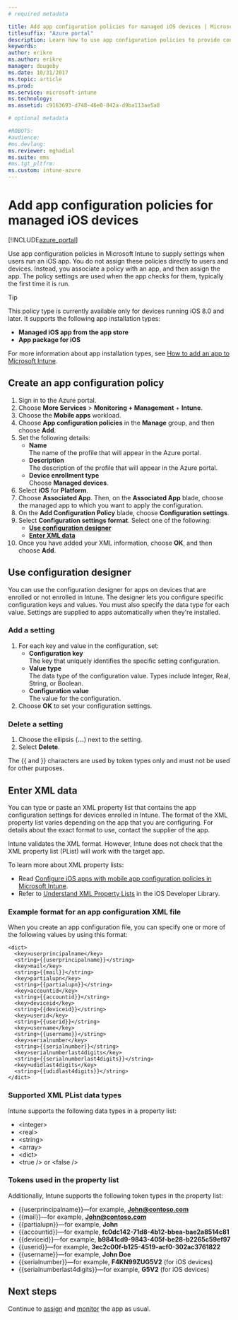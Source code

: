 ```yaml
---
# required metadata

title: Add app configuration policies for managed iOS devices | Microsoft Docs
titlesuffix: "Azure portal"
description: Learn how to use app configuration policies to provide configuration data to an iOS app when it is run.
keywords:
author: erikre
ms.author: erikre
manager: dougeby
ms.date: 10/31/2017
ms.topic: article
ms.prod:
ms.service: microsoft-intune
ms.technology:
ms.assetid: c9163693-d748-46e0-842a-d9ba113ae5a8

# optional metadata

#ROBOTS:
#audience:
#ms.devlang:
ms.reviewer: mghadial
ms.suite: ems
#ms.tgt_pltfrm:
ms.custom: intune-azure
---
```


# Add app configuration policies for managed iOS devices

[!INCLUDE[azure_portal](./includes/azure_portal.md)]

Use app configuration policies in Microsoft Intune to supply settings when users run an iOS app. You do not assign these policies directly to users and devices. Instead, you associate a policy with an app, and then assign the app. The policy settings are used when the app checks for them, typically the first time it is run.

> [!TIP]
> This policy type is currently available only for devices running iOS 8.0 and later. It supports the following app installation types:
>
> -   **Managed iOS app from the app store**
> -   **App package for iOS**
>
> For more information about app installation types, see [How to add an app to Microsoft Intune](apps-add.md).

## Create an app configuration policy

1. Sign in to the Azure portal.
2. Choose **More Services** > **Monitoring + Management** + **Intune**.
3. Choose the **Mobile apps** workload.
4. Choose **App configuration policies** in the **Manage** group, and then choose **Add**.
5. Set the following details:
    - **Name**<br>
      The name of the profile that will appear in the Azure portal.
    - **Description**<br>
      The description of the profile that will appear in the Azure portal.
    - **Device enrollment type**<br>
      Choose **Managed devices**.
6. Select **iOS** for **Platform**.
7.	Choose **Associated App**. Then, on the **Associated App** blade, choose the managed app to which you want to apply the configuration.
8.	On the **Add Configuration Policy** blade, choose **Configuration settings**.
9. Select **Configuration settings format**. Select one of the following:
    - **[Use configuration designer](#use-configuration-designer)**
    - **[Enter XML data](#enter-xml-data)**
10. Once you have added your XML information, choose **OK**, and then choose **Add**.

## Use configuration designer

You can use the configuration designer for apps on devices that are enrolled or not enrolled in Intune. The designer lets you configure specific configuration keys and values. You must also specify the data type for each value. Settings are supplied to apps automatically when they're installed.

### Add a setting

1. For each key and value in the configuration, set:
   - **Configuration key**<br>
     The key that uniquely identifies the specific setting configuration.
   - **Value type**<br>
     The data type of the configuration value. Types include Integer, Real, String, or Boolean.
   - **Configuration value**<br>
     The value for the configuration.
2. Choose **OK** to set your configuration settings.

### Delete a setting

1. Choose the ellipsis (**...**) next to the setting.
2. Select **Delete**.

The \{\{ and \}\} characters are used by token types only and must not be used for other purposes.

## Enter XML data

You can type or paste an XML property list that contains the app configuration settings for devices enrolled in Intune. The format of the XML property list varies depending on the app that you are configuring. For details about the exact format to use, contact the supplier of the app.

Intune validates the XML format. However, Intune does not check that the XML property list (PList) will work with the target app.

To learn more about XML property lists:

  -  Read [Configure iOS apps with mobile app configuration policies in Microsoft Intune](/intune-classic/deploy-use/configure-ios-apps-with-mobile-app-configuration-policies-in-microsoft-intune).
  -  Refer to [Understand XML Property Lists](https://developer.apple.com/library/ios/documentation/Cocoa/Conceptual/PropertyLists/UnderstandXMLPlist/UnderstandXMLPlist.html) in the iOS Developer Library.

### Example format for an app configuration XML file

When you create an app configuration file, you can specify one or more of the following values by using this format:

```
<dict>
  <key>userprincipalname</key>
  <string>{{userprincipalname}}</string>
  <key>mail</key>
  <string>{{mail}}</string>
  <key>partialupn</key>
  <string>{{partialupn}}</string>
  <key>accountid</key>
  <string>{{accountid}}</string>
  <key>deviceid</key>
  <string>{{deviceid}}</string>
  <key>userid</key>
  <string>{{userid}}</string>
  <key>username</key>
  <string>{{username}}</string>
  <key>serialnumber</key>
  <string>{{serialnumber}}</string>
  <key>serialnumberlast4digits</key>
  <string>{{serialnumberlast4digits}}</string>
  <key>udidlast4digits</key>
  <string>{{udidlast4digits}}</string>
</dict>
```
### Supported XML PList data types

Intune supports the following data types in a property list:

- &lt;integer&gt;
- &lt;real&gt;
- &lt;string&gt;
- &lt;array&gt;
- &lt;dict&gt;
- &lt;true /&gt; or &lt;false /&gt;

### Tokens used in the property list

Additionally, Intune supports the following token types in the property list:
- \{\{userprincipalname\}\}—for example, **John@contoso.com**
- \{\{mail\}\}—for example, **John@contoso.com**
- \{\{partialupn\}\}—for example, **John**
- \{\{accountid\}\}—for example, **fc0dc142-71d8-4b12-bbea-bae2a8514c81**
- \{\{deviceid\}\}—for example, **b9841cd9-9843-405f-be28-b2265c59ef97**
- \{\{userid\}\}—for example, **3ec2c00f-b125-4519-acf0-302ac3761822**
- \{\{username\}\}—for example, **John Doe**
- \{\{serialnumber\}\}—for example, **F4KN99ZUG5V2** (for iOS devices)
- \{\{serialnumberlast4digits\}\}—for example, **G5V2** (for iOS devices)

## Next steps

Continue to [assign](apps-deploy.md) and [monitor](apps-monitor.md) the app as usual.